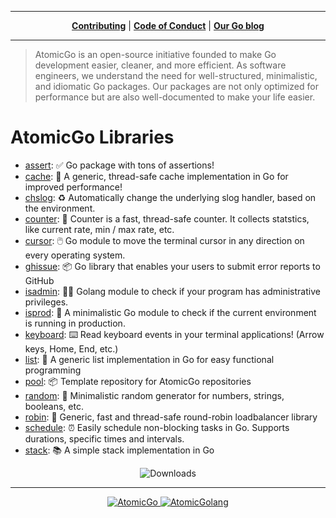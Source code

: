 
---
<p align="center">
<strong><a href="https://github.com/atomicgo/atomicgo/blob/main/CONTRIBUTING.md" target="_blank">Contributing</a></strong>
|
<strong><a href="https://github.com/atomicgo/atomicgo/blob/main/CODE_OF_CONDUCT.md" target="_blank">Code of Conduct</a></strong>
|
<strong><a href="https://atomicgo.dev" target="_blank">Our Go blog</a></strong>
</p>

---

> AtomicGo is an open-source initiative founded to make Go development easier, cleaner, and more efficient. As software engineers, we understand the need for well-structured, minimalistic, and idiomatic Go packages. Our packages are not only optimized for performance but are also well-documented to make your life easier.

<h1>
    AtomicGo Libraries
</h1>

<!-- repos:start -->
- [assert](https://github.com/atomicgo/assert): ✅ Go package with tons of assertions!
- [cache](https://github.com/atomicgo/cache): 🧠 A generic, thread-safe cache implementation in Go for improved performance!
- [chslog](https://github.com/atomicgo/chslog): ♻️ Automatically change the underlying slog handler, based on the environment.
- [counter](https://github.com/atomicgo/counter): 🔢 Counter is a fast, thread-safe counter. It collects statstics, like current rate, min / max rate, etc.
- [cursor](https://github.com/atomicgo/cursor): 🖱️ Go module to move the terminal cursor in any direction on every operating system.
- [ghissue](https://github.com/atomicgo/ghissue): 📦 Go library that enables your users to submit error reports to GitHub
- [isadmin](https://github.com/atomicgo/isadmin): 🧑‍💼 Golang module to check if your program has administrative privileges.
- [isprod](https://github.com/atomicgo/isprod): 🔴 A minimalistic Go module to check if the current environment is running in production.
- [keyboard](https://github.com/atomicgo/keyboard): ⌨️ Read keyboard events in your terminal applications! (Arrow keys, Home, End, etc.)
- [list](https://github.com/atomicgo/list): 📝 A generic list implementation in Go for easy functional programming
- [pool](https://github.com/atomicgo/pool): 📦 Template repository for AtomicGo repositories
- [random](https://github.com/atomicgo/random): 🎲 Minimalistic random generator for numbers, strings, booleans, etc.
- [robin](https://github.com/atomicgo/robin): 🔄 Generic, fast and thread-safe round-robin loadbalancer library
- [schedule](https://github.com/atomicgo/schedule): ⏰ Easily schedule non-blocking tasks in Go. Supports durations, specific times and intervals.
- [stack](https://github.com/atomicgo/stack): 📚 A simple stack implementation in Go
<!-- repos:end -->

<p align="center">
     <img src="https://img.shields.io/endpoint?url=https%3A%2F%2Fatomicgo%2Edev%2Fapi%2Fshields%2Ftotal&label=Total%20Downloads&style=for-the-badge" alt="Downloads">
</p>

---

<p align="center">
<a href="https://blog.atomicgo.dev" target="blank">
    <img src="https://img.shields.io/badge/Medium-12100E?style=for-the-badge&logo=medium&logoColor=white" alt="AtomicGo" />
</a>
<a href="https://twitter.com/AtomicGolang" target="blank">
    <img src="https://img.shields.io/badge/Twitter-1DA1F2?style=for-the-badge&logo=twitter&logoColor=white" alt="AtomicGolang" />
</a>    
</p>

<!--
<p align="center">
<a href="https://discord.gg/vE2dNkfAmF">
<img width="200" src="https://user-images.githubusercontent.com/31022056/158916278-4504b838-7ecb-4ab9-a900-7dc002aade78.png" alt="Join us on Discord!" />
<br/>
<b>Join us on Discord for support, discussions, updates and general talk!</b>
</a>
</p>
-->

